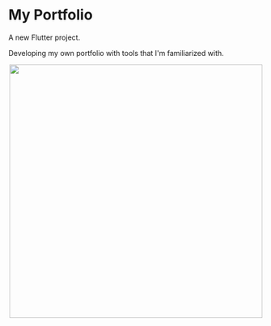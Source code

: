 # My Portfolio

A new Flutter project.

Developing my own portfolio with tools that I'm familiarized with.

<p align="center">
<img src=“screenshots/modelo_1.png” width="500" />
</p>